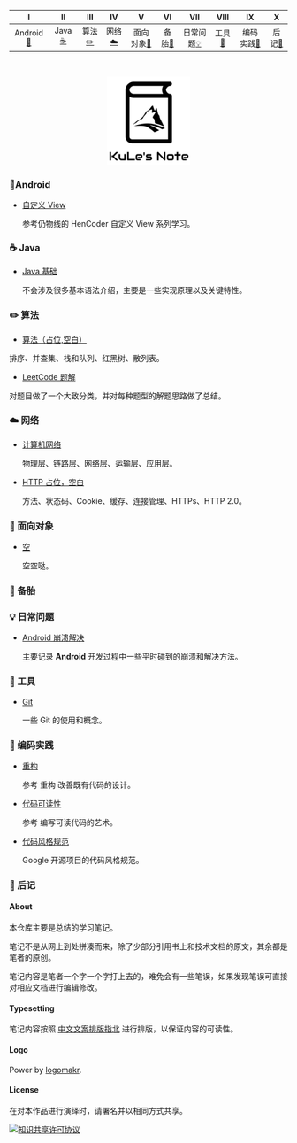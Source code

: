 | Ⅰ | Ⅱ | Ⅲ | Ⅳ | Ⅴ | Ⅵ | Ⅶ | Ⅷ | Ⅸ | Ⅹ |
| :--------: | :---------: | :---------: | :---------: | :---------: | :---------:| :---------: | :-------: | :-------:| :------:|
| Android[:iphone:](#iphoneandroid) | Java [:coffee:](#coffee-java)| 算法[:pencil2:](#pencil2-算法) | 网络[:cloud:](#cloud-网络) | 面向对象[:couple:](#couple-面向对象) |备胎[:floppy_disk:](#floppy_disk-数据库)|  日常问题[:bulb:](#bulb-日常问题)| 工具[:hammer:](#hammer-工具)| 编码实践[:speak_no_evil:](#speak_no_evil-编码实践)| 后记[:memo:](#memo-后记) |


<br><div align="center"><img src="other/LogoMakr_0zpEzN.png" width="150px"><br>
</div>

### :iphone:Android
- [自定义 View](https://github.com/ttuy111/Note/blob/master/notes/CustomView%20Guide.md)

  参考仍物线的 HenCoder 自定义 View 系列学习。

### :coffee: Java

- [Java 基础]()

  不会涉及很多基本语法介绍，主要是一些实现原理以及关键特性。

### :pencil2: 算法

  - [算法（占位,空白）]()

   排序、并查集、栈和队列、红黑树、散列表。

   - [LeetCode 题解](https://github.com/ttuy111/Note/blob/master/notes/LeetCode%20Guide.md)

  对题目做了一个大致分类，并对每种题型的解题思路做了总结。

### :cloud: 网络 

- [计算机网络]()

  物理层、链路层、网络层、运输层、应用层。

- [HTTP 占位，空白]()

  方法、状态码、Cookie、缓存、连接管理、HTTPs、HTTP 2.0。
  

### :couple: 面向对象

- [空]()

  空空哒。

### :floppy_disk: 备胎 



### :bulb: 日常问题 

- [Android 崩溃解决](https://github.com/ttuy111/Note/blob/master/notes/Android%20Solve.md)

  主要记录 **Android** 开发过程中一些平时碰到的崩溃和解决方法。

### :hammer: 工具 

- [Git]()

  一些 Git 的使用和概念。


### :speak_no_evil: 编码实践 

- [重构]()

  参考 重构 改善既有代码的设计。

- [代码可读性]()

  参考 编写可读代码的艺术。

- [代码风格规范]()

  Google 开源项目的代码风格规范。

### :memo: 后记 

#### About

本仓库主要是总结的学习笔记。

笔记不是从网上到处拼凑而来，除了少部分引用书上和技术文档的原文，其余都是笔者的原创。

笔记内容是笔者一个字一个字打上去的，难免会有一些笔误，如果发现笔误可直接对相应文档进行编辑修改。


#### Typesetting

笔记内容按照 [中文文案排版指北](http://mazhuang.org/wiki/chinese-copywriting-guidelines/) 进行排版，以保证内容的可读性。




#### Logo

Power by [logomakr](https://logomakr.com/).


#### License

在对本作品进行演绎时，请署名并以相同方式共享。

<a rel="license" href="http://creativecommons.org/licenses/by-nc-sa/4.0/"><img alt="知识共享许可协议" style="border-width:0" src="https://i.creativecommons.org/l/by-nc-sa/4.0/88x31.png" /></a>

